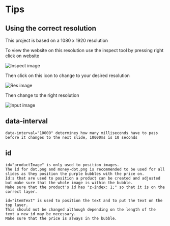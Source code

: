 
# Tips

## Using the correct resolution

This project is based on a 1080 x 1920 resolution 

To view the website on this resolution use the inspect tool by pressing right click on website

![Inspect image](images/inspectImg.png)

Then click on this icon to change to your desired resolution

![Res image](images/click.png)

Then change to the right resolution

![Input image](images/resInput.png)

## data-interval
```
data-interval="10000" determines how many milliseconds have to pass before it changes to the next slide, 10000ms is 10 seconds
```

## id
 
 ```
id="productImage" is only used to position images.
The id for dot.png and money-dot.png is recommended to be used for all slides as they position the purple bubbles with the price on.
Id:s that are used to position a product can be created and adjusted but make sure that the whole image is within the bubble.
Make sure that the product's id has "z-index: 1;" so that it is on the correct layer. 

id="itemText" is used to position the text and to put the text on the top layer.
This should not be changed although depending on the length of the text a new id may be necessary.
Make sure that the price is always in the bubble.
```



